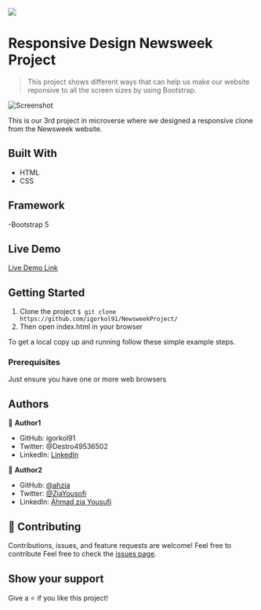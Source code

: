 ![](https://img.shields.io/badge/Microverse-blueviolet) 

# Responsive Design Newsweek Project

> This project shows different ways that can help us make our website reponsive to all the screen sizes by using Bootstrap.

![Screenshot](./app_screenshot.png)

This is our 3rd project in microverse where we designed a responsive clone from the Newsweek website.

## Built With

- HTML
- CSS

## Framework

-Bootstrap 5

## Live Demo

[Live Demo Link](https://igorkol91.github.io/NewsweekProject/)


## Getting Started

1. Clone the project 
  `$ git clone https://github.com/igorkol91/NewsweekProject/`
2. Then open index.html in your browser

To get a local copy up and running follow these simple example steps.

### Prerequisites

Just ensure you have one or more web browsers

## Authors

:bust_in_silhouette: **Author1**

- GitHub: igorkol91
- Twitter: @Destro49536502
- LinkedIn: [LinkedIn](https://linkedin.com/in/linkedinhandle)

:bust_in_silhouette: **Author2**

- GitHub: [@ahzia](https://github.com/ahzia)
- Twitter: [@ZiaYousofi](https://twitter.com/ZiaYousofi)
- LinkedIn: [Ahmad zia Yousufi](https://https://www.linkedin.com/in/ah-ziayosfi)

## :handshake: Contributing

Contributions, issues, and feature requests are welcome!
Feel free to contribute 
Feel free to check the [issues page](https://github.com/igorkol91/NewsweekProject/issues/1).

## Show your support

Give a ⭐️ if you like this project!



